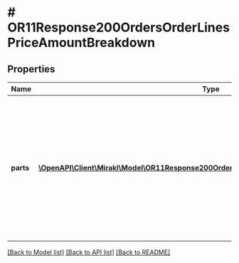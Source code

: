 # # OR11Response200OrdersOrderLinesPriceAmountBreakdown

## Properties

Name | Type | Description | Notes
------------ | ------------- | ------------- | -------------
**parts** | [**\OpenAPI\Client\Mirakl\Model\OR11Response200OrdersOrderLinesPriceAmountBreakdownParts[]**](OR11Response200OrdersOrderLinesPriceAmountBreakdownParts.md) | The parts which constitute the total amount. &lt;br/&gt;Each part can have different invoicing rules. The sum of the amount of each part is equal to the total amount. Multiple parts can be returned in tax mode TAX_INCLUDED. | [optional]

[[Back to Model list]](../../README.md#models) [[Back to API list]](../../README.md#endpoints) [[Back to README]](../../README.md)
